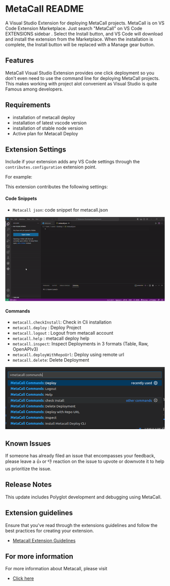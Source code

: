 # MetaCall README

A Visual Studio Extension for deploying MetaCall projects.
MetaCall is on VS Code Extension Marketplace. Just search "MetaCall" on VS Code EXTENSIONS sidebar .
Select the Install button, and VS Code will download and install the extension from the Marketplace.
When the installation is complete, the Install button will be replaced with a Manage gear button.

## Features

MetaCall Visual Studio Extension provides one click deployment so you don't even need to use the command line for deploying MetaCall projects.
This makes working with project alot convenient as Visual Studio is quite Famous among developers.


## Requirements

* installation of metacall deploy
* installation of latest vscode version 
* installation of stable node version
* Active plan for Metacall Deploy 

## Extension Settings

Include if your extension adds any VS Code settings through the `contributes.configuration` extension point.

For example:

This extension contributes the following settings:

#### Code Snippets
* `Metacall json`: code snippet for metacall.json

![Snippets](./resources/images/snippets.gif)
#### Commands
* `metacall.checkInstall`: Check in Cli installation
* `metacall.deploy` : Deploy Project
* `metacall.logout` : Logout from metacall account 
* `metacall.help` : metacall deploy help
* `metacall.inspect`: Inspect Deployments in 3 formats (Table, Raw, OpenAPIv3)
* `metacall.deployWithRepoUrl`: Deploy using remote url
* `metacall.delete`: Delete Deployment

![Metacall commands](./resources/images/Metacall-commands.png)

## Known Issues

If someone has already filed an issue that encompasses your feedback, please leave a 👍 or 👎 reaction on the issue to upvote or downvote it to help us prioritize the issue.

## Release Notes

This update includes Polyglot development and debugging using MetaCall.

## Extension guidelines

Ensure that you've read through the extensions guidelines and follow the best practices for creating your extension.

* [Metacall Extension Guidelines](https://metacall.io/terms-and-conditions/)

## For more information

For more information about Metacall, please visit
* [ Click here ](https://metacall.io/)
